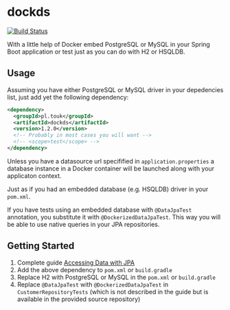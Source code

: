 # dockds
[![Build Status](https://travis-ci.org/TouK/dockds.svg?branch=master)](https://travis-ci.org/TouK/dockds)

With a little help of Docker embed PostgreSQL or MySQL in your Spring Boot application or test
just as you can do with H2 or HSQLDB.

## Usage

Assuming you have either PostgreSQL or MySQL driver in your depedencies list, just add yet the following dependency:
```xml
<dependency>
  <groupId>pl.touk</groupId>
  <artifactId>dockds</artifactId>
  <version>1.2.0</version>
  <!-- Probably in most cases you will want -->
  <!-- <scope>test</scope> -->
</dependency>
```

Unless you have a datasource url specifified in `application.properties` 
a database instance in a Docker container will be launched along with your applicaton context.

Just as if you had an embedded database (e.g. HSQLDB) driver in your `pom.xml`.

If you have tests using an embedded database with `@DataJpaTest` annotation, you substitute it with `@DockerizedDataJpaTest`. This way you will be able to use native queries in your JPA repositories.

## Getting Started
1. Complete guide [Accessing Data with JPA](https://spring.io/guides/gs/accessing-data-jpa/)
2. Add the above dependency to `pom.xml` or `build.gradle`
3. Replace H2 with PostgreSQL or MySQL in the `pom.xml` or `build.gradle`
4. Replace `@DataJpaTest` with `@DockerizedDataJpaTest` in `CustomerRepositoryTests` (which is not described in the guide but is available in the provided source repository)

